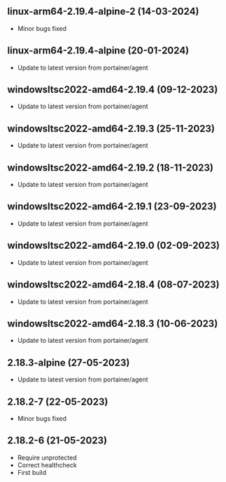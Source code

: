 ## linux-arm64-2.19.4-alpine-2 (14-03-2024)
- Minor bugs fixed

## linux-arm64-2.19.4-alpine (20-01-2024)

- Update to latest version from portainer/agent

## windowsltsc2022-amd64-2.19.4 (09-12-2023)

- Update to latest version from portainer/agent

## windowsltsc2022-amd64-2.19.3 (25-11-2023)

- Update to latest version from portainer/agent

## windowsltsc2022-amd64-2.19.2 (18-11-2023)

- Update to latest version from portainer/agent

## windowsltsc2022-amd64-2.19.1 (23-09-2023)

- Update to latest version from portainer/agent

## windowsltsc2022-amd64-2.19.0 (02-09-2023)

- Update to latest version from portainer/agent

## windowsltsc2022-amd64-2.18.4 (08-07-2023)

- Update to latest version from portainer/agent

## windowsltsc2022-amd64-2.18.3 (10-06-2023)

- Update to latest version from portainer/agent

## 2.18.3-alpine (27-05-2023)

- Update to latest version from portainer/agent
## 2.18.2-7 (22-05-2023)

- Minor bugs fixed
## 2.18.2-6 (21-05-2023)

- Require unprotected
- Correct healthcheck
- First build
